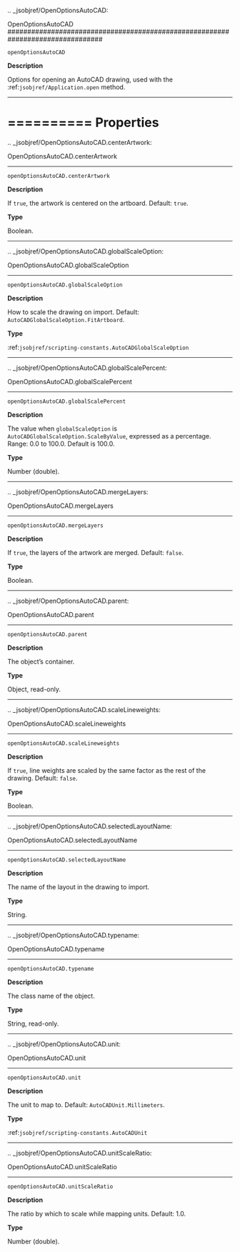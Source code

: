 .. _jsobjref/OpenOptionsAutoCAD:

OpenOptionsAutoCAD
################################################################################

``openOptionsAutoCAD``

**Description**

Options for opening an AutoCAD drawing, used with the :ref:`jsobjref/Application.open` method.

----

==========
Properties
==========

.. _jsobjref/OpenOptionsAutoCAD.centerArtwork:

OpenOptionsAutoCAD.centerArtwork
********************************************************************************

``openOptionsAutoCAD.centerArtwork``

**Description**

If ``true``, the artwork is centered on the artboard. Default: ``true``.

**Type**

Boolean.

----

.. _jsobjref/OpenOptionsAutoCAD.globalScaleOption:

OpenOptionsAutoCAD.globalScaleOption
********************************************************************************

``openOptionsAutoCAD.globalScaleOption``

**Description**

How to scale the drawing on import. Default: ``AutoCADGlobalScaleOption.FitArtboard``.

**Type**

:ref:`jsobjref/scripting-constants.AutoCADGlobalScaleOption`

----

.. _jsobjref/OpenOptionsAutoCAD.globalScalePercent:

OpenOptionsAutoCAD.globalScalePercent
********************************************************************************

``openOptionsAutoCAD.globalScalePercent``

**Description**

The value when ``globalScaleOption`` is ``AutoCADGlobalScaleOption.ScaleByValue``, expressed as a percentage. Range: 0.0 to 100.0. Default is 100.0.

**Type**

Number (double).

----

.. _jsobjref/OpenOptionsAutoCAD.mergeLayers:

OpenOptionsAutoCAD.mergeLayers
********************************************************************************

``openOptionsAutoCAD.mergeLayers``

**Description**

If ``true``, the layers of the artwork are merged. Default: ``false``.

**Type**

Boolean.

----

.. _jsobjref/OpenOptionsAutoCAD.parent:

OpenOptionsAutoCAD.parent
********************************************************************************

``openOptionsAutoCAD.parent``

**Description**

The object’s container.

**Type**

Object, read-only.

----

.. _jsobjref/OpenOptionsAutoCAD.scaleLineweights:

OpenOptionsAutoCAD.scaleLineweights
********************************************************************************

``openOptionsAutoCAD.scaleLineweights``

**Description**

If ``true``, line weights are scaled by the same factor as the rest of the drawing. Default: ``false``.

**Type**

Boolean.

----

.. _jsobjref/OpenOptionsAutoCAD.selectedLayoutName:

OpenOptionsAutoCAD.selectedLayoutName
********************************************************************************

``openOptionsAutoCAD.selectedLayoutName``

**Description**

The name of the layout in the drawing to import.

**Type**

String.

----

.. _jsobjref/OpenOptionsAutoCAD.typename:

OpenOptionsAutoCAD.typename
********************************************************************************

``openOptionsAutoCAD.typename``

**Description**

The class name of the object.

**Type**

String, read-only.

----

.. _jsobjref/OpenOptionsAutoCAD.unit:

OpenOptionsAutoCAD.unit
********************************************************************************

``openOptionsAutoCAD.unit``

**Description**

The unit to map to. Default: ``AutoCADUnit.Millimeters``.

**Type**

:ref:`jsobjref/scripting-constants.AutoCADUnit`

----

.. _jsobjref/OpenOptionsAutoCAD.unitScaleRatio:

OpenOptionsAutoCAD.unitScaleRatio
********************************************************************************

``openOptionsAutoCAD.unitScaleRatio``

**Description**

The ratio by which to scale while mapping units. Default: 1.0.

**Type**

Number (double).
